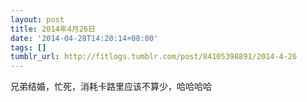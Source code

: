 ```yaml
---
layout: post
title: 2014年4月26日
date: '2014-04-28T14:20:14+08:00'
tags: []
tumblr_url: http://fitlogs.tumblr.com/post/84105398891/2014-4-26
---
```

兄弟结婚，忙死，消耗卡路里应该不算少，哈哈哈哈
